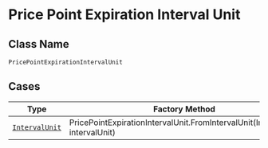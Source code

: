 
# Price Point Expiration Interval Unit

## Class Name

`PricePointExpirationIntervalUnit`

## Cases

| Type | Factory Method |
|  --- | --- |
| [`IntervalUnit`](../../../doc/models/interval-unit.md) | PricePointExpirationIntervalUnit.FromIntervalUnit(IntervalUnit intervalUnit) |

